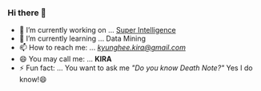 ### Hi there 👋

<!--
**datakira/datakira** is a ✨ _special_ ✨ repository because its `README.md` (this file) appears on your GitHub profile.

Here are some ideas to get you started:

- 🔭 I’m currently working on ... [Networking Laboratory](http://monet.skku.ac.kr/)
- 🌱 I’m currently learning ... **Data Mining**
- 👯 I’m looking to collaborate on ...
- 🤔 I’m looking for help with ...
- 💬 Ask me about ... 
- 📫 How to reach me: ... 
- 😄 Pronouns: ...
- ⚡ Fun fact: ...
-->

- 🔭 I’m currently working on ... [Super Intelligence](https://supersapiens.skku.edu/main/theme/ict/sub/education1.php)
- 🌱 I’m currently learning ... Data Mining
- 📫 How to reach me: ... *kyunghee.kira@gmail.com*
- 😄 You may call me: ... **KIRA**
- ⚡ Fun fact: ... You want to ask me *"Do you know Death Note?"* Yes I do know!😄
